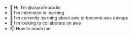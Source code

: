 - 👋 Hi, I’m @asyrafnorudin
- 👀 I’m interested in learning
- 🌱 I’m currently learning about aws to become aws devops
- 💞️ I’m looking to collaborate on aws
- 📫 How to reach me 

<!---
asyrafnorudin/asyrafnorudin is a ✨ special ✨ repository because its `README.md` (this file) appears on your GitHub profile.
You can click the Preview link to take a look at your changes.
--->
